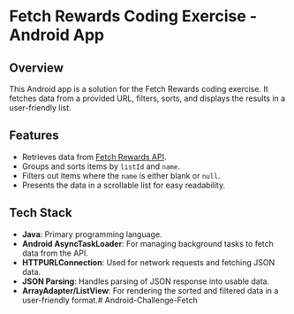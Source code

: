 # Fetch Rewards Coding Exercise - Android App

## Overview
This Android app is a solution for the Fetch Rewards coding exercise. It fetches data from a provided URL, filters, sorts, and displays the results in a user-friendly list.

## Features
- Retrieves data from [Fetch Rewards API](https://fetch-hiring.s3.amazonaws.com/hiring.json).
- Groups and sorts items by `listId` and `name`.
- Filters out items where the `name` is either blank or `null`.
- Presents the data in a scrollable list for easy readability.

## Tech Stack
- **Java**: Primary programming language.
- **Android AsyncTaskLoader**: For managing background tasks to fetch data from the API.
- **HTTPURLConnection**: Used for network requests and fetching JSON data.
- **JSON Parsing**: Handles parsing of JSON response into usable data.
- **ArrayAdapter/ListView**: For rendering the sorted and filtered data in a user-friendly format.# Android-Challenge-Fetch
